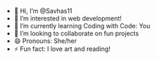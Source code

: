 - 👋 Hi, I’m @Savhas11
- 👀 I’m interested in web development!
- 🌱 I’m currently learning Coding with Code: You 
- 💞️ I’m looking to collaborate on fun projects
- 😄 Pronouns: She/her
- ⚡ Fun fact: I love art and reading! 

<!---
Savhas11/Savhas11 is a ✨ special ✨ repository because its `README.md` (this file) appears on your GitHub profile.
You can click the Preview link to take a look at your changes.
--->
